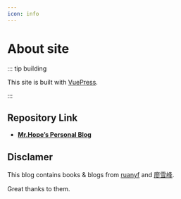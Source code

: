 ```yaml
---
icon: info
---
```


# About site

::: tip building

This site is built with [VuePress](https://v1.vuepress.vuejs.org/guide/).

:::

## Repository Link

- [**Mr.Hope’s Personal Blog**](https://github.com/List-Jiang/list-jiang.github.com.git)

## Disclamer

This blog contains books & blogs from [ruanyf](https://github.com/ruanyf) and [廖雪峰](https://weibo.com/liaoxuefeng).

Great thanks to them.
